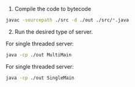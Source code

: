1. Compile the code to bytecode

```bash
javac -sourcepath ./src -d ./out ./src/*.java
```

2. Run the desired type of server.

For single threaded server:
```bash
java -cp ./out MultiMain
```

For single threaded server:
```bash
java -cp ./out SingleMain
```